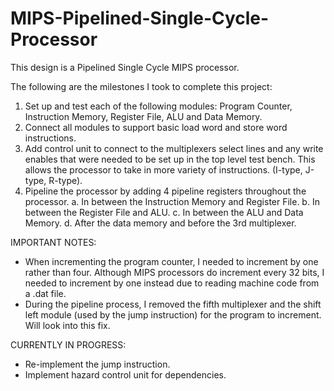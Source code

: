 # MIPS-Pipelined-Single-Cycle-Processor
This design is a Pipelined Single Cycle MIPS processor. 

The following are the milestones I took to complete this project:
1. Set up and test each of the following modules: Program Counter, Instruction Memory, Register File, ALU and Data Memory.
2. Connect all modules to support basic load word and store word instructions. 
3. Add control unit to connect to the multiplexers select lines and any write enables that were needed to be set up in the top level test bench. This allows the processor to take in more variety of instructions. (I-type, J-type, R-type).
4. Pipeline the processor by adding 4 pipeline registers throughout the processor. 
  a. In between the Instruction Memory and Register File. 
  b. In between the Register File and ALU. 
  c. In between the ALU and Data Memory. 
  d. After the data memory and before the 3rd multiplexer. 
 
 IMPORTANT NOTES:
 - When incrementing the program counter, I needed to increment by one rather than four. Although MIPS processors do increment every 32 bits, I needed to increment by one instead due to reading machine code from a .dat file. 
 - During the pipeline process, I removed the fifth multiplexer and the shift left module (used by the jump instruction) for the program to increment. Will look into this fix. 

CURRENTLY IN PROGRESS: 
- Re-implement the jump instruction. 
- Implement hazard control unit for dependencies.
